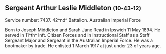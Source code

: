 ## Sergeant Arthur Leslie Middleton <small>(10‑43‑12)</small>

Service number: 7437. 42^nd^ Battalion. Australian Imperial Force

Born to Joseph Middleton and Sarah Jane Read in Ipswich 11 May 1894. He served in 11^th^ Inft. Citizen Forces and in Instructional Staff as a Staff Sergeant Major and Sergeant in the Australian Imperial Force. He was a bootmaker by trade. He enlisted 1 March 1917 at just under 23 of years age.

